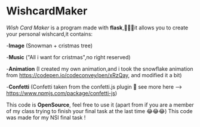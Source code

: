 # WishcardMaker
*Wish Card Maker* is a program made with **flask**,👨🏻‍💻it allows you to create your personal wishcard,it contains:


-**Image** (Snowman + cristmas tree)

-**Music** ("All i want for cristmas",no right reserved)

-**Animation** (I created my own animation,and i took the snowflake animation from https://codepen.io/codeconvey/pen/xRzQay, and modified it a bit)


-**Confetti** (Confetti taken from the confetti.js plugin 🎉 see more here --> https://www.npmjs.com/package/confetti-js)

This code is **OpenSource**, feel free to use it (apart from if you are a member of my class trying to finish your final task at the last time 😂😂😂)
This code was made for my NSI final task !
